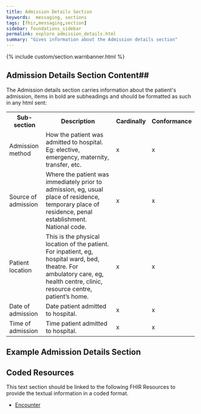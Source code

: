 ```yaml
---
title: Admission Details Section
keywords:  messaging, sections
tags: [fhir,messaging,section]
sidebar: foundations_sidebar
permalink: explore_admission_details.html
summary: "Gives information about the Admission details section"
---
```


{% include custom/section.warnbanner.html %}

## Admission Details Section Content##
The Admission details section carries information about the patient's admission, items in bold are subheadings and should be formatted as such in any html sent:

<table width="100%">
<tr>
<th width="20%">Sub-section</th>
<th width="50%">Description</th>
<th width="15%">Cardinally</th>
<th width="15%">Conformance</th>
</tr>
<tr>
<td>Admission method</td>
<td>How the patient was admitted to hospital. Eg: elective,
emergency, maternity, transfer, etc.</td>
<td>x</td>
<td>x</td>
</tr>
<tr>
<td>Source of admission</td>
<td>Where the patient was immediately prior to admission, eg, usual place of residence, temporary place of residence, penal establishment. National code.</td>
<td>x</td>
<td>x</td>
</tr>
<tr>
<td>Patient location</td>
<td>This is the physical location of the patient. For inpatient, eg, hospital ward, bed, theatre. For ambulatory care, eg, health centre, clinic, resource centre, patient’s home.</td>
<td>x</td>
<td>x</td>
</tr>
<tr>
<td>Date of admission</td> 
<td>Date patient admitted to hospital.</td>
<td>x</td>
<td>x</td>
</tr>
<tr>
<td>Time of admission</td> 
<td>Time patient admitted to hospital.</td>
<td>x</td>
<td>x</td>
</tr>
</table>

##  Example Admission Details Section ##

<script src="https://gist.github.com/IOPS-DEV/063615bfb87522015e0c37ef7f06d4fd.js"></script>

## Coded Resources ##

This text section should be linked to the following FHIR Resources to provide the textual information in a coded format.

- [Encounter](workflow_encounter.html)






